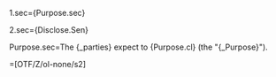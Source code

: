 1.sec={Purpose.sec}

2.sec={Disclose.Sen}

Purpose.sec=The {_parties} expect to {Purpose.cl} (the "{_Purpose}").

=[OTF/Z/ol-none/s2]